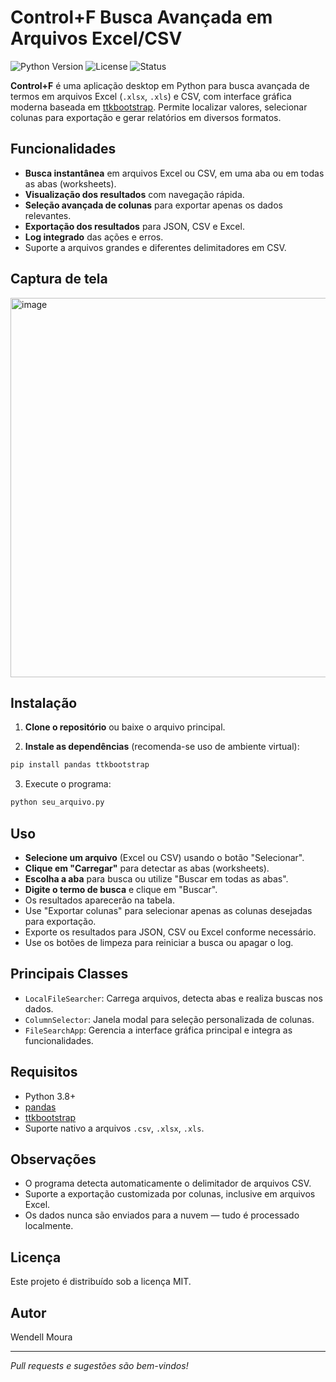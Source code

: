 # Control+F Busca Avançada em Arquivos Excel/CSV
![Python Version](https://img.shields.io/badge/python-3.11%2B-blue)
![License](https://img.shields.io/badge/license-MIT-green)
![Status](https://img.shields.io/badge/status-stable-brightgreen)

**Control+F** é uma aplicação desktop em Python para busca avançada de termos em arquivos Excel (`.xlsx`, `.xls`) e CSV, com interface gráfica moderna baseada em [ttkbootstrap](https://github.com/israel-dryer/ttkbootstrap). Permite localizar valores, selecionar colunas para exportação e gerar relatórios em diversos formatos.

## Funcionalidades

- **Busca instantânea** em arquivos Excel ou CSV, em uma aba ou em todas as abas (worksheets).
- **Visualização dos resultados** com navegação rápida.
- **Seleção avançada de colunas** para exportar apenas os dados relevantes.
- **Exportação dos resultados** para JSON, CSV e Excel.
- **Log integrado** das ações e erros.
- Suporte a arquivos grandes e diferentes delimitadores em CSV.

## Captura de tela
<img width="787" height="607" alt="image" src="https://github.com/user-attachments/assets/38511148-8994-4c49-8480-0bd80f543ba0" />

## Instalação

1. **Clone o repositório** ou baixe o arquivo principal.

2. **Instale as dependências** (recomenda-se uso de ambiente virtual):

```bash
pip install pandas ttkbootstrap
```

3. Execute o programa:

```bash
python seu_arquivo.py
```

## Uso

- **Selecione um arquivo** (Excel ou CSV) usando o botão "Selecionar".
- **Clique em "Carregar"** para detectar as abas (worksheets).
- **Escolha a aba** para busca ou utilize "Buscar em todas as abas".
- **Digite o termo de busca** e clique em "Buscar".
- Os resultados aparecerão na tabela.
- Use "Exportar colunas" para selecionar apenas as colunas desejadas para exportação.
- Exporte os resultados para JSON, CSV ou Excel conforme necessário.
- Use os botões de limpeza para reiniciar a busca ou apagar o log.

## Principais Classes

- `LocalFileSearcher`: Carrega arquivos, detecta abas e realiza buscas nos dados.
- `ColumnSelector`: Janela modal para seleção personalizada de colunas.
- `FileSearchApp`: Gerencia a interface gráfica principal e integra as funcionalidades.

## Requisitos

- Python 3.8+
- [pandas](https://pandas.pydata.org/)
- [ttkbootstrap](https://github.com/israel-dryer/ttkbootstrap)
- Suporte nativo a arquivos `.csv`, `.xlsx`, `.xls`.

## Observações

- O programa detecta automaticamente o delimitador de arquivos CSV.
- Suporte a exportação customizada por colunas, inclusive em arquivos Excel.
- Os dados nunca são enviados para a nuvem — tudo é processado localmente.

## Licença

Este projeto é distribuído sob a licença MIT.

## Autor

Wendell Moura

---

*Pull requests e sugestões são bem-vindos!*
